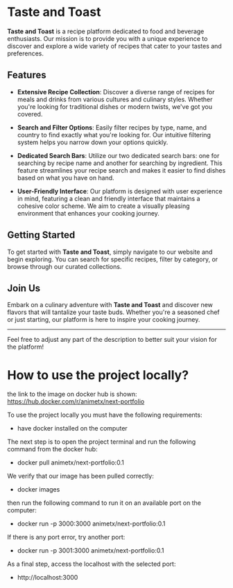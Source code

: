 # Taste and Toast

**Taste and Toast** is a recipe platform dedicated to food and beverage enthusiasts. Our mission is to provide you with a unique experience to discover and explore a wide variety of recipes that cater to your tastes and preferences.

## Features

- **Extensive Recipe Collection**: Discover a diverse range of recipes for meals and drinks from various cultures and culinary styles. Whether you're looking for traditional dishes or modern twists, we've got you covered.

- **Search and Filter Options**: Easily filter recipes by type, name, and country to find exactly what you're looking for. Our intuitive filtering system helps you narrow down your options quickly.

- **Dedicated Search Bars**: Utilize our two dedicated search bars: one for searching by recipe name and another for searching by ingredient. This feature streamlines your recipe search and makes it easier to find dishes based on what you have on hand.

- **User-Friendly Interface**: Our platform is designed with user experience in mind, featuring a clean and friendly interface that maintains a cohesive color scheme. We aim to create a visually pleasing environment that enhances your cooking journey.


## Getting Started

To get started with **Taste and Toast**, simply navigate to our website and begin exploring. You can search for specific recipes, filter by category, or browse through our curated collections.

## Join Us

Embark on a culinary adventure with **Taste and Toast** and discover new flavors that will tantalize your taste buds. Whether you're a seasoned chef or just starting, our platform is here to inspire your cooking journey.

---

Feel free to adjust any part of the description to better suit your vision for the platform!

# How to use the project locally?

the link to the image on docker hub is shown: https://hub.docker.com/r/animetx/next-portfolio

To use the project locally you must have the following requirements:
- have docker installed on the computer

The next step is to open the project terminal and run the following command from the docker hub:

- docker pull animetx/next-portfolio:0.1

We verify that our image has been pulled correctly:

- docker images

then run the following command to run it on an available port on the computer:

- docker run -p 3000:3000 animetx/next-portfolio:0.1

If there is any port error, try another port:

- docker run -p 3001:3000 animetx/next-portfolio:0.1

As a final step, access the localhost with the selected port:

- http://localhost:3000